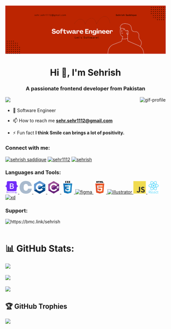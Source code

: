 ![logo](https://github.com/Sehrish-Saddique/Sehrish-Saddique/blob/main/SoftwareEngineer.png?raw=true)
<h1 align="center">Hi 👋, I'm Sehrish</h1>
<h3 align="center">A passionate frontend developer from Pakistan</h3>

[![](https://visitcount.itsvg.in/api?id=sehrish-saddique&icon=0&color=10)](https://visitcount.itsvg.in)
<img align="right" alt="gif-profile" src="https://github.com/Sehrish-Saddique/Sehrish-Saddique/blob/main/gif-profile.gif">

 

- 🔭 Software Engineer

- 📫 How to reach me **sehr.sehr1112@gmail.com**

- ⚡ Fun fact **I think Smile can brings a lot of positivity.**

<h3 align="left">Connect with me:</h3>
<p align="left">
   
<a href="https://linkedin.com/in/sehrish-saddique-51b55621a" target="blank"><img align="center" src="https://raw.githubusercontent.com/rahuldkjain/github-profile-readme-generator/master/src/images/icons/Social/linked-in-alt.svg" alt="sehrish saddique" height="30" width="40" /></a>
<a href="https://instagram.com/sehr1112" target="blank"><img align="center" src="https://raw.githubusercontent.com/rahuldkjain/github-profile-readme-generator/master/src/images/icons/Social/instagram.svg" alt="sehr1112" height="30" width="40" /></a>
<a href="https://dribbble.com/Sehr1112" target="blank"><img align="center" src="https://raw.githubusercontent.com/rahuldkjain/github-profile-readme-generator/master/src/images/icons/Social/dribbble.svg" alt="sehrish" height="30" width="40" /></a>
</p>

<h3 align="left">Languages and Tools:</h3>
<p align="left"> <a href="https://getbootstrap.com" target="_blank" rel="noreferrer"> <img src="https://raw.githubusercontent.com/devicons/devicon/master/icons/bootstrap/bootstrap-plain-wordmark.svg" alt="bootstrap" width="40" height="40"/> </a> <a href="https://www.cprogramming.com/" target="_blank" rel="noreferrer"> <img src="https://raw.githubusercontent.com/devicons/devicon/master/icons/c/c-original.svg" alt="c" width="40" height="40"/> </a> <a href="https://www.w3schools.com/cpp/" target="_blank" rel="noreferrer"> <img src="https://raw.githubusercontent.com/devicons/devicon/master/icons/cplusplus/cplusplus-original.svg" alt="cplusplus" width="40" height="40"/> </a> <a href="https://www.w3schools.com/cs/" target="_blank" rel="noreferrer"> <img src="https://raw.githubusercontent.com/devicons/devicon/master/icons/csharp/csharp-original.svg" alt="csharp" width="40" height="40"/> </a> <a href="https://www.w3schools.com/css/" target="_blank" rel="noreferrer"> <img src="https://raw.githubusercontent.com/devicons/devicon/master/icons/css3/css3-original-wordmark.svg" alt="css3" width="40" height="40"/> </a> <a href="https://www.figma.com/" target="_blank" rel="noreferrer"> <img src="https://www.vectorlogo.zone/logos/figma/figma-icon.svg" alt="figma" width="40" height="40"/> </a> <a href="https://www.w3.org/html/" target="_blank" rel="noreferrer"> <img src="https://raw.githubusercontent.com/devicons/devicon/master/icons/html5/html5-original-wordmark.svg" alt="html5" width="40" height="40"/> </a> <a href="https://www.adobe.com/in/products/illustrator.html" target="_blank" rel="noreferrer"> <img src="https://www.vectorlogo.zone/logos/adobe_illustrator/adobe_illustrator-icon.svg" alt="illustrator" width="40" height="40"/> </a> <a href="https://developer.mozilla.org/en-US/docs/Web/JavaScript" target="_blank" rel="noreferrer"> <img src="https://raw.githubusercontent.com/devicons/devicon/master/icons/javascript/javascript-original.svg" alt="javascript" width="40" height="40"/> </a> <a href="https://reactjs.org/" target="_blank" rel="noreferrer"> <img src="https://raw.githubusercontent.com/devicons/devicon/master/icons/react/react-original-wordmark.svg" alt="react" width="40" height="40"/> </a> <a href="https://www.adobe.com/products/xd.html" target="_blank" rel="noreferrer"> <img src="https://cdn.worldvectorlogo.com/logos/adobe-xd.svg" alt="xd" width="40" height="40"/> </a> </p>

<h3 align="left">Support:</h3>





<p><a href="https://bmc.link/sehrish"> <img align="left" src="https://cdn.buymeacoffee.com/buttons/v2/default-yellow.png" height="50" width="210" alt="https://bmc.link/sehrish" /></a></p><br><br>

 
 

# 📊 GitHub Stats:
![](https://github-readme-stats-sigma-five.vercel.app/api?username=sehrish-saddique&theme=dark&hide_border=false&include_all_commits=true&count_private=true)<br/><br/>
![](https://github-readme-streak-stats.herokuapp.com/?user=sehrish-saddique&theme=dark&hide_border=false)<br/><br/>
![](https://github-readme-stats-sigma-five.vercel.app/api/top-langs/?username=sehrish-saddique&theme=dark&hide_border=false&include_all_commits=true&count_private=true&layout=compact)






 


## 🏆 GitHub Trophies
![](https://github-profile-trophy.vercel.app/?username=sehrish-saddique&theme=radical&no-frame=false&no-bg=false&margin-w=4)



  
